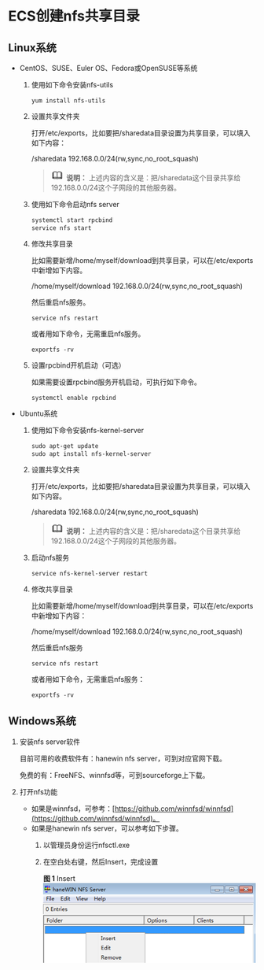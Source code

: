 # ECS创建nfs共享目录<a name="ZH-CN_TOPIC_0183840069"></a>

## Linux系统<a name="section12684134534"></a>

-   CentOS、SUSE、Euler OS、Fedora或OpenSUSE等系统
    1.  使用如下命令安装nfs-utils

        ```
        yum install nfs-utils
        ```

    2.  设置共享文件夹

        打开/etc/exports，比如要把/sharedata目录设置为共享目录，可以填入如下内容：

        /sharedata  192.168.0.0/24\(rw,sync,no\_root\_squash\)

        >![](public_sys-resources/icon-note.gif) **说明：** 
        >上述内容的含义是：把/sharedata这个目录共享给192.168.0.0/24这个子网段的其他服务器。

    3.  使用如下命令启动nfs server

        ```
        systemctl start rpcbind
        service nfs start
        ```

    4.  修改共享目录

        比如需要新增/home/myself/download到共享目录，可以在/etc/exports中新增如下内容。

        /home/myself/download  192.168.0.0/24\(rw,sync,no\_root\_squash\)

        然后重启nfs服务。

        ```
        service nfs restart
        ```

        或者用如下命令，无需重启nfs服务。

        ```
        exportfs -rv
        ```

    5.  设置rpcbind开机启动（可选）

        如果需要设置rpcbind服务开机启动，可执行如下命令。

        ```
        systemctl enable rpcbind
        ```


-   Ubuntu系统
    1.  使用如下命令安装nfs-kernel-server

        ```
        sudo apt-get update
        sudo apt install nfs-kernel-server
        ```

    2.  设置共享文件夹

        打开/etc/exports，比如要把/sharedata目录设置为共享目录，可以填入如下内容。

        /sharedata  192.168.0.0/24\(rw,sync,no\_root\_squash\)

        >![](public_sys-resources/icon-note.gif) **说明：** 
        >上述内容的含义是：把/sharedata这个目录共享给192.168.0.0/24这个子网段的其他服务器。

    3.  启动nfs服务

        ```
        service nfs-kernel-server restart
        ```

    4.  修改共享目录

        比如需要新增/home/myself/download到共享目录，可以在/etc/exports中新增如下内容：

        /home/myself/download  192.168.0.0/24\(rw,sync,no\_root\_squash\)

        然后重启nfs服务

        ```
        service nfs restart
        ```

        或者用如下命令，无需重启nfs服务：

        ```
        exportfs -rv
        ```



## Windows系统<a name="section7177174215319"></a>

1.  安装nfs server软件

    目前可用的收费软件有：hanewin nfs server，可到对应官网下载。

    免费的有：FreeNFS、winnfsd等，可到sourceforge上下载。

2.  打开nfs功能
    -   如果是winnfsd，可参考：[https://github.com/winnfsd/winnfsd](https://github.com/winnfsd/winnfsd)。
    -   如果是hanewin nfs server，可以参考如下步骤。
        1.  以管理员身份运行nfsctl.exe
        2.  在空白处右键，然后Insert，完成设置

            **图 1**  Insert<a name="fig2013045445112"></a>  
            ![](figures/Insert.png "Insert")




